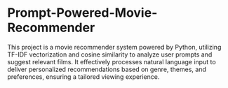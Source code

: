 # Prompt-Powered-Movie-Recommender
This project is a movie recommender system powered by Python, utilizing TF-IDF vectorization and cosine similarity to analyze user prompts and suggest relevant films. It effectively processes natural language input to deliver personalized recommendations based on genre, themes, and preferences, ensuring a tailored viewing experience.
